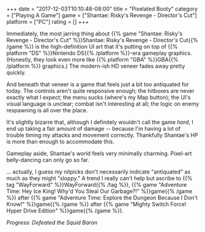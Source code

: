 +++
date = "2017-12-03T10:10:48-08:00"
title = "Pixelated Booty"
category = ["Playing A Game"]
game = ["Shantae: Risky's Revenge - Director's Cut"]
platform = ["PC"]
rating = []
+++

Immediately, the most jarring thing about {{% game "Shantae: Risky's Revenge - Director's Cut" %}}Shantae: Risky's Revenge - Director's Cut{{% /game %}} is the high-definition UI art that it's putting on top of {{% platform "DS" %}}Nintendo DS{{% /platform %}}-era gameplay graphics.  (Honestly, they look even more like {{% platform "GBA" %}}GBA{{% /platform %}} graphics.)  The modern-ish HD veneer fades away pretty quickly.

And beneath that veneer is a game that feels just a bit too antiquated for today.  The controls aren't quite responsive enough; the hitboxes are never exactly what I expect; the menu sucks (where's my Map button); the UI's visual language is unclear; combat isn't interesting at all; the logic on enemy respawning is all over the place.

It's slightly bizarre that, although I definitely wouldn't call the game <i>hard</i>, I end up taking a fair amount of damage -- because I'm having a lot of trouble timing my attacks and movement correctly.  Thankfully Shantae's HP is more than enough to accommodate this.

Gameplay aside, Shantae's world feels very minimally charming.  Pixel-art belly-dancing can only go so far.

... actually, I guess my nitpicks don't necessarily indicate "antiquated" as much as they might "sloppy."  A trend I really can't help but ascribe to {{% tag "WayForward" %}}WayForward{{% /tag %}}, {{% game "Adventure Time: Hey Ice King! Why'd You Steal Our Garbage?!" %}}game{{% /game %}} after {{% game "Adventure Time: Explore the Dungeon Because I Don't Know!" %}}game{{% /game %}} after {{% game "Mighty Switch Force! Hyper Drive Edition" %}}game{{% /game %}}.

<i>Progress: Defeated the Squid Baron</i>
